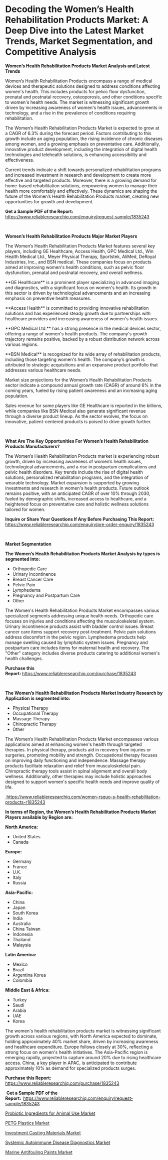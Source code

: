 <p><h1>Decoding the Women’s Health Rehabilitation Products Market: A Deep Dive into the Latest Market Trends, Market Segmentation, and Competitive Analysis</h1></p><p><strong>Women’s Health Rehabilitation Products Market Analysis and Latest Trends</strong></p>
<p><p>Women’s Health Rehabilitation Products encompass a range of medical devices and therapeutic solutions designed to address conditions affecting women's health. This includes products for pelvic floor dysfunction, prenatal and postnatal recovery, osteoporosis, and other conditions specific to women's health needs. The market is witnessing significant growth driven by increasing awareness of women's health issues, advancements in technology, and a rise in the prevalence of conditions requiring rehabilitation.</p><p>The Women’s Health Rehabilitation Products Market is expected to grow at a CAGR of 6.3% during the forecast period. Factors contributing to this growth include an aging population, the rising incidence of chronic diseases among women, and a growing emphasis on preventative care. Additionally, innovative product development, including the integration of digital health technologies and telehealth solutions, is enhancing accessibility and effectiveness. </p><p>Current trends indicate a shift towards personalized rehabilitation programs and increased investment in research and development to create more effective and targeted products. Moreover, there is a growing demand for home-based rehabilitation solutions, empowering women to manage their health more comfortably and effectively. These dynamics are shaping the future of the Women’s Health Rehabilitation Products market, creating new opportunities for growth and development.</p></p>
<p><strong>Get a Sample PDF of the Report:&nbsp;</strong> <a href="https://www.reliableresearchiq.com/enquiry/request-sample/1835243?utm_campaign=1136&utm_medium=2&utm_source=Github&utm_content=ia&utm_term=16102024&utm_id=womens-health-rehabilitation-products">https://www.reliableresearchiq.com/enquiry/request-sample/1835243</a></p>
<p>&nbsp;</p>
<p><strong>Women’s Health Rehabilitation Products Major Market Players</strong></p>
<p><p>The Women’s Health Rehabilitation Products Market features several key players, including GE Healthcare, Access Health, GPC Medical Ltd., Win Health Medical Ltd., Meyer Physical Therapy, Sportstek, AliMed, DeRoyal Industries, Inc., and BSN medical. These companies focus on products aimed at improving women's health conditions, such as pelvic floor dysfunction, prenatal and postnatal recovery, and overall wellness.</p><p>**GE Healthcare** is a prominent player specializing in advanced imaging and diagnostics, with a significant focus on women's health. Its growth in this sector is driven by technological advancements and an increasing emphasis on preventive health measures.</p><p>**Access Health** is committed to providing innovative rehabilitation solutions and has experienced steady growth due to partnerships with healthcare providers and increasing awareness of women's health issues.</p><p>**GPC Medical Ltd.** has a strong presence in the medical devices sector, offering a range of women's health products. The company's growth trajectory remains positive, backed by a robust distribution network across various regions.</p><p>**BSN Medical** is recognized for its wide array of rehabilitation products, including those targeting women's health. The company’s growth is attributed to strategic acquisitions and an expansive product portfolio that addresses various healthcare needs. </p><p>Market size projections for the Women’s Health Rehabilitation Products sector indicate a compound annual growth rate (CAGR) of around 6% in the coming years, fueled by rising patient awareness and an increasing aging population.</p><p>Sales revenue for some players like GE Healthcare is reported in the billions, while companies like BSN Medical also generate significant revenue through a diverse product lineup. As the sector evolves, the focus on innovative, patient-centered products is poised to drive growth further.</p></p>
<p>&nbsp;</p>
<p><strong>What Are The Key Opportunities For Women’s Health Rehabilitation Products Manufacturers?</strong></p>
<p><p>The Women’s Health Rehabilitation Products market is experiencing robust growth, driven by increasing awareness of women’s health issues, technological advancements, and a rise in postpartum complications and pelvic health disorders. Key trends include the rise of digital health solutions, personalized rehabilitation programs, and the integration of wearable technology. Market expansion is supported by growing investments and research in women's health products. Future outlook remains positive, with an anticipated CAGR of over 10% through 2030, fueled by demographic shifts, increased access to healthcare, and a heightened focus on preventative care and holistic wellness solutions tailored for women.</p></p>
<p><strong>Inquire or Share Your Questions If Any Before Purchasing This Report:</strong> <a href="https://www.reliableresearchiq.com/enquiry/pre-order-enquiry/1835243?utm_campaign=1136&utm_medium=2&utm_source=Github&utm_content=ia&utm_term=16102024&utm_id=womens-health-rehabilitation-products">https://www.reliableresearchiq.com/enquiry/pre-order-enquiry/1835243</a></p>
<p>&nbsp;</p>
<p><strong>Market Segmentation</strong></p>
<p><strong>The Women’s Health Rehabilitation Products Market Analysis by types is segmented into:</strong></p>
<p><ul><li>Orthopedic Care</li><li>Urinary Incontinence</li><li>Breast Cancer Care</li><li>Pelvic Pain</li><li>Lymphedema</li><li>Pregnancy and Postpartum Care</li><li>Other</li></ul></p>
<p><p>The Women's Health Rehabilitation Products Market encompasses various specialized segments addressing unique health needs. Orthopedic care focuses on injuries and conditions affecting the musculoskeletal system. Urinary incontinence products assist with bladder control issues. Breast cancer care items support recovery post-treatment. Pelvic pain solutions address discomfort in the pelvic region. Lymphedema products help manage swelling caused by lymphatic system issues. Pregnancy and postpartum care includes items for maternal health and recovery. The "Other" category includes diverse products catering to additional women's health challenges.</p></p>
<p><strong>Purchase this Report:&nbsp;</strong><a href="https://www.reliableresearchiq.com/purchase/1835243?utm_campaign=1136&utm_medium=2&utm_source=Github&utm_content=ia&utm_term=16102024&utm_id=womens-health-rehabilitation-products">https://www.reliableresearchiq.com/purchase/1835243</a></p>
<p>&nbsp;</p>
<p><strong>The Women’s Health Rehabilitation Products Market Industry Research by Application is segmented into:</strong></p>
<p><ul><li>Physical Therapy</li><li>Occupational Therapy</li><li>Massage Therapy</li><li>Chiropractic Therapy</li><li>Other</li></ul></p>
<p><p>The Women’s Health Rehabilitation Products Market encompasses various applications aimed at enhancing women's health through targeted therapies. In physical therapy, products aid in recovery from injuries or surgeries, promoting mobility and strength. Occupational therapy focuses on improving daily functioning and independence. Massage therapy products facilitate relaxation and relief from musculoskeletal pain. Chiropractic therapy tools assist in spinal alignment and overall body wellness. Additionally, other therapies may include holistic approaches designed to support women's specific health needs and improve quality of life.</p></p>
<p><a href="https://www.reliableresearchiq.com/women-rsquo-s-health-rehabilitation-products-r1835243?utm_campaign=1136&utm_medium=2&utm_source=Github&utm_content=ia&utm_term=16102024&utm_id=womens-health-rehabilitation-products">&nbsp;https://www.reliableresearchiq.com/women-rsquo-s-health-rehabilitation-products-r1835243</a></p>
<p><strong>In terms of Region, the Women’s Health Rehabilitation Products Market Players available by Region are:</strong></p>
<p>
    <p> <strong> North America: </strong>
        <ul>
            <li>United States</li>
            <li>Canada</li>
        </ul>
        </p> 
    <p> <strong> Europe: </strong>
        <ul>
            <li>Germany</li>
            <li>France</li>
            <li>U.K.</li>
            <li>Italy</li>
            <li>Russia</li>
        </ul>
        </p> 
    <p> <strong> Asia-Pacific: </strong>
        <ul>
            <li>China</li>
            <li>Japan</li>
            <li>South Korea</li>
            <li>India</li>
            <li>Australia</li>
            <li>China Taiwan</li>
            <li>Indonesia</li>
            <li>Thailand</li>
            <li>Malaysia</li>
        </ul>
        </p> 
    <p> <strong> Latin America: </strong>
        <ul>
            <li>Mexico</li>
            <li>Brazil</li>
            <li>Argentina Korea</li>
            <li>Colombia</li>
        </ul>
        </p> 
    <p> <strong> Middle East & Africa: </strong>
        <ul>
            <li>Turkey</li>
            <li>Saudi</li>
            <li>Arabia</li>
            <li>UAE</li>
            <li>Korea</li>
        </ul>
    </p>
    </p>
<p><p>The women's health rehabilitation products market is witnessing significant growth across various regions, with North America expected to dominate, holding approximately 40% market share, driven by increasing awareness and healthcare expenditure. Europe follows closely at 30%, reflecting a strong focus on women's health initiatives. The Asia-Pacific region is emerging rapidly, projected to capture around 20% due to rising healthcare access. China, a key player in APAC, is anticipated to contribute approximately 10% as demand for specialized products surges.</p></p>
<p><strong>Purchase this Report: </strong><a href="https://www.reliableresearchiq.com/purchase/1835243?utm_campaign=1136&utm_medium=2&utm_source=Github&utm_content=ia&utm_term=16102024&utm_id=womens-health-rehabilitation-products">https://www.reliableresearchiq.com/purchase/1835243</a></p>
<p>&nbsp;<strong>Get a Sample PDF of the Report:&nbsp;&nbsp;</strong><a href="https://www.reliableresearchiq.com/enquiry/request-sample/1835243?utm_campaign=1136&utm_medium=2&utm_source=Github&utm_content=ia&utm_term=16102024&utm_id=womens-health-rehabilitation-products">https://www.reliableresearchiq.com/enquiry/request-sample/1835243</a></p>
<p><strong></strong></p>
<p><p><a href="https://github.com/tewellnudorennk/Market-Research-Report-List-1/blob/main/probiotic-ingredients-for-animal-use-market.md?utm_campaign=1136&utm_medium=2&utm_source=Github&utm_content=ia&utm_term=16102024&utm_id=womens-health-rehabilitation-products">Probiotic Ingredients for Animal Use Market</a></p><p><a href="https://www.linkedin.com/pulse/global-petg-plastics-market-pulse-trends-growth-analysis-mmsle?utm_campaign=1136&utm_medium=2&utm_source=Github&utm_content=ia&utm_term=16102024&utm_id=womens-health-rehabilitation-products">PETG Plastics Market</a></p><p><a href="https://www.linkedin.com/pulse/investment-casting-materials-market-global-regional-analysis-cfbfe?utm_campaign=1136&utm_medium=2&utm_source=Github&utm_content=ia&utm_term=16102024&utm_id=womens-health-rehabilitation-products">Investment Casting Materials Market</a></p><p><a href="https://github.com/lavenaz9fufin/Market-Research-Report-List-1/blob/main/systemic-autoimmune-disease-diagnostics-market.md?utm_campaign=1136&utm_medium=2&utm_source=Github&utm_content=ia&utm_term=16102024&utm_id=womens-health-rehabilitation-products">Systemic Autoimmune Disease Diagnostics Market</a></p><p><a href="https://www.linkedin.com/pulse/pulse-marine-antifouling-paints-rhythms-change-market-resonance-5tshe?utm_campaign=1136&utm_medium=2&utm_source=Github&utm_content=ia&utm_term=16102024&utm_id=womens-health-rehabilitation-products">Marine Antifouling Paints Market</a></p></p>